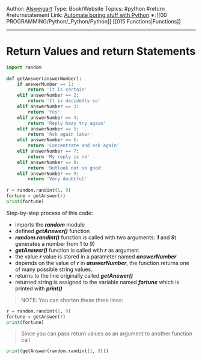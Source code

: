 Author: [Alsweigart](https://alsweigart.com/)
Type: Book/Website
Topics: #python #return #returnstatement
Link: [Automate boring stuff with Python](https://automatetheboringstuff.com/)
∗:[[00 PROGRAMMING/Python/_Python/Python]] [[015 Functions|Functions]] 

---
# Return Values and return Statements
```python
import random  
  
def getAnswer(answerNumber):  
	if answerNumber == 1:  
		return 'It is certain'  
	elif answerNumber == 2:  
		return 'It is decidedly so'  
	elif answerNumber == 3:  
		return 'Yes'  
	elif answerNumber == 4:  
		return 'Reply hazy try again'  
	elif answerNumber == 5:  
		return 'Ask again later'  
	elif answerNumber == 6:  
		return 'Concentrate and ask again'  
	elif answerNumber == 7:  
		return 'My reply is no'  
	elif answerNumber == 8:  
		return 'Outlook not so good'  
	elif answerNumber == 9:  
		return 'Very doubtful'  
  
r = random.randint(1, 9)  
fortune = getAnswer(r)  
print(fortune)
```
Step-by-step process of this code:
- imports the ***random*** module
- defined ***getAnswer()*** function
- ***random.randint()*** function is called with two arguments: ***1*** and ***9***( generates a number from 1 to 9)
- ***getAnswer()*** function is called with ***r*** as argument
- the value ***r*** value is stored in a parameter named ***answerNumber***
- depends on the value of ***r*** in ***answerNumber***, the function returns one of many possible string values.
- returns to the line originally called ***getAnswer()***
- returned string is assigned to the variable named ***fortune*** which is printed with ***print()***

> NOTE: You can shorten these three lines:

```python
r = random.randint(1, 9)  
fortune = getAnswer(r)  
print(fortune)
```
> Since you can pass return values as an argument to another function call

```python
print(getAnswer(random.randint(1, 9)))
```

